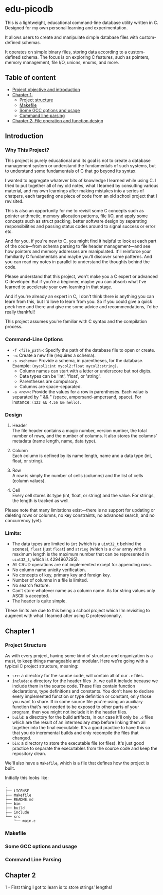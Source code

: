 # edu-picodb

This is a lightweight, educational command-line database utility written in C. Designed for my own personal learning and experimentation.

It allows users to create and manipulate simple database files with custom-defined schemas.

It operates on simple binary files, storing data according to a custom-defined schema. The focus is on exploring C features, such as pointers, memory management, file I/O, unions, enums, and more.

## Table of content
- [Project objective and introduction](#introduction)
- [Chapter 1:](#chapter-1)
  - [Project structure](#project-structure)
  - [Makefile](#makefile)
  - [Some GCC options and usage](#some-gcc-options-and-usage)
  - [Command line parsing](#command-line-parsing)
- [Chapter 2: File operation and function design](#chapter-2)

## Introduction

### Why This Project?

This project is purely educational and its goal is not to create a database management system or understand the fundamentals of such systems, but to understand some fundamentals of C that go beyond its syntax.

I wanted to aggregate whatever bits of knowledge I learned while using C. I tried to put together all of my old notes, what I learned by consulting various material, and my own learnings after making mistakes into a series of chatpers, each targeting one piece of code from an old school project that I revisited. 

This is also an opportunity for me to revisit some C concepts such as pointer arithmetic, memory allocation patterns, file I/O, and apply some concepts such as struct packing, better software design by separating responsibilities and passing status codes around to signal success or error etc.

And for you, if you're new to C, you might find it helpful to look at each part of the code—from schema parsing to file header management—and see how pointers and memory addresses are manipulated. It'll reinforce your familiarity C fundamentals and maybe you'll discover some patterns. And you can read my notes in parallel to understand the thoughts behind the code.

Please understand that this project, won't make you a C expert or advanced C developer. But if you're a beginner, maybe you can absorb what I've learned to accelerate your own learning in that stage.

And if you're already an expert in C, I don't think there is anything you can learn from this, but I'd love to learn from you. So if you could give a quick peek here and there and give me some advice and recommendations, I'd be really thankful!

This project assumes you're familiar with C syntax and the compilation process.

### Command-Line Options

- `-f <file_path>`: Specify the path of the database file to open or create.
- `-n`: Create a new file (requires a schema).
- `-s <schema>`: Provide a schema, in parentheses, for the database. Example: `(mycol1:int mycol2:float mycol3:string)`.
  - Column names can start with a letter or underscore but not digits.
  - Data types can be 'int', 'float', or 'string'.
  - Parentheses are compulsory.
  - Columns are space-separated.
- `-a <row>`: Provide the values for a row in parentheses. Each value is separated by " && " (space, ampersand-ampersand, space). For instance: `(123 && 4.56 && hello)`.

### Design

1. Header  
   The file header contains a magic number, version number, the total number of rows, and the number of columns. It also stores the columns’ metadata (name length, name, data type).

2. Column  
   Each column is defined by its name length, name and a data type (int, float, or string).

3. Row  
   A row is simply the number of cells (columns) and the list of cells (column values).

4. Cell  
   Every cell stores its type (int, float, or string) and the value. For strings, the length is tracked as well.

Please note that many limitations exist—there is no support for updating or deleting rows or columns, no key constraints, no advanced search, and no concurrency (yet).
  
### Limits:
- The data types are limited to `int` (which is a `uint32_t` behind the scenes), `float` (just `float`) and `string` (which is a `char` array with a maximum length is the maximum number that can be represented in `uint32_t`, which is $4294967295$).
- All CRUD operations are not implemented except for appending rows.
- No column name unicity verification.
- No concepts of key, primary key and foreign key.
- Number of columns in a file is limited.
- No search feature.
- Can't store whatever name as a column name. As for string values only ASCII is accepted.
- The header is quite simple.

These limits are due to this being a school project which I'm revisiting to augment with what I learned after using C professionnally.

## Chapter 1

### Project Structure

As with every project, having some kind of structure and organization is a must, to keep things manageable and modular. Here we're going with a typical C project structure, meaning:
- `src`: a directory for the source code, will contain all of our `.c` files.
- `include`: a directory for the header files `.h`, we call it include because we include them in the source code. These files contain function declarations, type definitions and constants. You don't have to declare every implemented function or type definition or constant, only those you want to share. If in some source file you're using an auxiliary function that's not needed to be exposed to other parts of your program, then you might not include it in the header files.
- `build`: a directory for the build artifacts, in our case it'll only be `.o` files which are the result of an intermediary step before linking them all together into the final executable. It's a good practice to have this so that you do incremental builds and only recompile the files that changed.
- `bin`: a directory to store the executable file (or files). It's just good practice to separate the executables from the source code and keep the repository clean.

We'll also have a `Makefile`, which is a file that defines how the project is built. 

Initially this looks like:
```
.
├── LICENSE
├── Makefile
├── README.md
├── bin
├── build
├── include
└── src
    └── main.c
```

### Makefile

### Some GCC options and usage

### Command Line Parsing

## Chapter 2

1 - First thing I got to learn is to store strings' lengths!